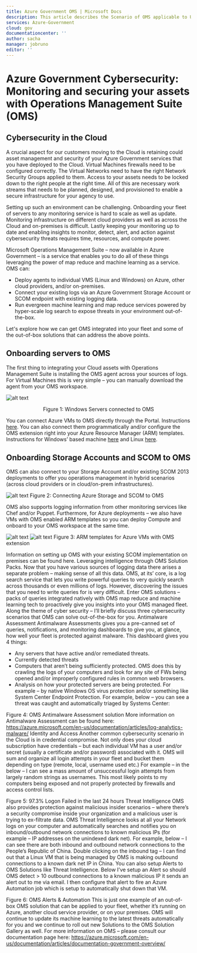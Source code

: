 ```yaml
---
title: Azure Government OMS | Microsoft Docs
description: This article describes the Scenario of OMS applicable to US Government agencies and solution providers
services: Azure-Government
cloud: gov
documentationcenter: ''
author: sacha
manager: jobruno
editor: ''
---
```


# Azure Government Cybersecurity: Monitoring and securing your assets with Operations Management Suite (OMS)

## Cybersecurity in the Cloud
A crucial aspect for our customers moving to the Cloud is retaining could asset management and security of your Azure Government services that you have deployed to the Cloud. Virtual Machines firewalls need to be configured correctly. The Virtual Networks need to have the right Network Security Groups applied to them. Access to your assets needs to be locked down to the right people at the right time. All of this are necessary work streams that needs to be planned, designed, and provisioned to enable a secure infrastructure for your agency to use.

Setting up such an environment can be challenging. Onboarding your fleet of servers to any monitoring service is hard to scale as well as update. Monitoring infrastructure on different cloud providers as well as across the Cloud and on-premises is difficult. Lastly keeping your monitoring up to date and enabling insights to monitor, detect, alert, and action against cybersecurity threats requires time, resources, and compute power.

Microsoft Operations Management Suite – now available in Azure Government – is a service that enables you to do all of these things leveraging the power of map reduce and machine learning as a service. OMS can:
* Deploy agents to individual VMS (Linux and Windows) on Azure, other cloud providers, and/or on-premises.
* Connect your existing logs via an Azure Government Storage Account or SCOM endpoint with existing logging data.
* Run evergreen machine learning and map reduce services powered by hyper-scale log search to expose threats in your environment out-of-the-box.

Let's explore how we can get OMS integrated into your fleet and some of the out-of-box solutions that can address the above points.

## Onboarding servers to OMS
The first thing to integrating your Cloud assets with Operations Management Suite is installing the OMS agent across your sources of logs.
For Virtual Machines this is very simple – you can manually download the agent from your OMS workspace.

![alt text](./media/documentation-government-oms-figure1.png)
<p align="center">Figure 1: Windows Servers connected to OMS</p>

You can connect Azure VMs to OMS directly through the Portal. Instructions [here](https://blogs.technet.microsoft.com/momteam/2016/02/10/new-ways-to-enable-log-analytics-oms-on-your-azure-vms/).
You can also connect them programmatically and/or configure the OMS extension right into your Azure Resource Manager (ARM) templates. Instructions for Windows’ based machine [here](https://docs.microsoft.com/en-us/azure/log-analytics/log-analytics-windows-agents) and Linux [here](https://docs.microsoft.com/en-us/azure/log-analytics/log-analytics-linux-agents).

## Onboarding Storage Accounts and SCOM to OMS
OMS can also connect to your Storage Account and/or existing SCOM 2013 deployments to offer you operations management in hybrid scenarios (across cloud providers or in cloud/on-prem infrastructures).

![alt text](./media/documentation-government-oms-figure2.png)
Figure 2: Connecting Azure Storage and SCOM to OMS

OMS also supports logging information from other monitoring services like Chef and/or Puppet. Furthermore, for Azure deployments – we also have VMs with OMS enabled ARM templates so you can deploy Compute and onboard to your OMS workspace at the same time. 

![alt text](./media/documentation-government-oms-figure3a.png)
![alt text](./media/documentation-government-oms-figure3b.png)
Figure 3: ARM templates for Azure VMs with OMS extension

Information on setting up OMS with your existing SCOM implementation on premises can be found here.
Leveraging intelligence through OMS Solution Packs.
Now that you have various sources of logging data there arises a separate problem – making sense of all this data.
OMS, at its’ core, is a log search service that lets you write powerful queries to very quickly search across thousands or even millions of logs. However, discovering the issues that you need to write queries for is very difficult.
Enter OMS solutions – packs of queries integrated natively with OMS map reduce and machine learning tech to proactively give you insights into your OMS managed fleet.
Along the theme of cyber security – I’ll briefly discuss three cybersecurity scenarios that OMS can solve out-of-the-box for you.
Antimalware Assessment
Antimalware Assessments gives you a pre-canned set of queries, notifications, and monitoring dashboards to give you, at glance, how well your fleet is protected against malware.
This dashboard gives you 4 things:
-	Any servers that have active and/or remediated threats.
-	Currently detected threats
-	Computers that aren’t being sufficiently protected. OMS does this by crawling the logs of your computers and look for any site of FWs being opened and/or improperly configured rules in common web browsers.
-	Analysis on how your protected servers are being protected. For example – by native Windows OS virus protection and/or something like System Center Endpoint Protection.
For example, below – you can see a threat was caught and automatically triaged by Systems Center:
 
Figure 4: OMS Antimalware Assessment solution
More information on Antimalware Assessment can be found here: https://azure.microsoft.com/en-us/documentation/articles/log-analytics-malware/ 
Identity and Access
Another common cybersecurity scenario in the Cloud is in credential compromise. Not only does your cloud subscription have credentials – but each individual VM has a user and/or secret (usually a certificate and/or password) associated with it.
OMS will sum and organize all login attempts in your fleet and bucket them depending on type (remote, local, username used etc.)
For example – in the below – I can see a mass amount of unsuccessful login attempts from largely random strings as usernames. This most likely points to my computers being exposed and not properly protected by firewalls and access control lists.
 
Figure 5: 97.3% Logon Failed in the last 24 hours
Threat Intelligence
OMS also provides protection against malicious insider scenarios – where there’s a security compromise inside your organization and a malicious user is trying to ex-filtrate data.
OMS Threat Intelligence looks at all your Network logs on your computer and automatically searches and notifies you on inbound/outbound network connections to known malicious IPs (for example – IP addresses on the unindexed dark net).
For example, below – I can see there are both inbound and outbound network connections to the People’s Republic of China. 
Double clicking on the inbound tag – I can find out that a Linux VM that is being managed by OMS is making outbound connections to a known dark net IP in China.
You can also setup Alerts to OMS Solutions like Threat Intelligence. Below I’ve setup an Alert so should OMS detect > 10 outbound connections to a known malicious IP it sends an alert out to me via email. I then configure that alert to fire an Azure Automation job which is setup to automatically shut down that VM.
 
Figure 6: OMS Alerts & Automation
This is just one example of an out-of-box OMS solution that can be applied to your fleet, whether it’s running on Azure, another cloud service provider, or on your premises.
OMS will continue to update its machine learning to the latest threats automatically for you and we continue to roll out new Solutions to the OMS Solution Gallery as well.
For more information on OMS – please consult our documentation page here: https://azure.microsoft.com/en-us/documentation/articles/documentation-government-overview/ 
